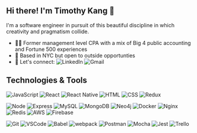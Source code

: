 ## Hi there! I'm Timothy Kang 👋
I'm a software engineer in pursuit of this beautiful discipline in which creativity and pragmatism collide.
- 🙋‍♂️ Former management level CPA with a mix of Big 4 public accounting and Fortune 500 experiences
- 📍 Based in NYC but open to outside opportunties
- 💬 Let's connect:
![LinkedIn](https://img.shields.io/badge/linkedin%20-%230077B5.svg?&style=flat-square&logo=linkedin&logoColor=white)
![Gmail](https://img.shields.io/badge/Gmail%20-D14836?style=flat-square&logo=gmail&logoColor=white)

## Technologies & Tools
![JavaScript](https://img.shields.io/badge/JavaScript%20-%23323330.svg?&style=flat-square&logo=javascript&logoColor=%23F7DF1E)
![React](https://img.shields.io/badge/React%20-%2320232a.svg?&style=flat-square&logo=react&logoColor=%2361DAFB)
![React Native](https://img.shields.io/badge/react_native-%2320232a.svg?&style=flat-square&logo=react&logoColor=%2361DAFB)
![HTML](https://img.shields.io/badge/HTML5%20-%23E34F26.svg?&style=flat-square&logo=html5&logoColor=white)
![CSS](https://img.shields.io/badge/CSS3%20-%231572B6.svg?&style=flat-square&logo=css3&logoColor=white)
![Redux](https://img.shields.io/badge/redux%20-%23593d88.svg?&style=flat-square&logo=redux&logoColor=white)

![Node](https://img.shields.io/badge/node.js%20-%2343853D.svg?&style=flat-square&logo=node.js&logoColor=white)
![Express](https://img.shields.io/badge/Express%20-%23404d59.svg?&style=flat-square)
![MySQL](https://img.shields.io/badge/MySQL%20-%2300f.svg?&style=flat-square&logo=mysql&logoColor=white)
![MongoDB](https://img.shields.io/badge/MongoDB%20-%234ea94b.svg?&style=flat-square&logo=mongodb&logoColor=white)
![Neo4j](https://img.shields.io/badge/neo4j%20-%23008CC1.svg?&style=flat-square&logo=neo4j&logoColor=white)
![Docker](https://img.shields.io/badge/docker%20-%230db7ed.svg?&style=flat-square&logo=docker&logoColor=white)
![Nginx](https://img.shields.io/badge/nginx%20-%23009639.svg?&style=flat-square&logo=nginx&logoColor=white)
![Redis](https://img.shields.io/badge/redis%20-%23DD0031.svg?&style=flat-square&logo=redis&logoColor=white)
![AWS](https://img.shields.io/badge/AWS%20-%23FF9900.svg?&style=flat-square&logo=amazon-aws&logoColor=white)
![Firebase](https://img.shields.io/badge/firebase%20-%23039BE5.svg?&style=flat-square&logo=firebase)

![Git](https://img.shields.io/badge/Git%20-%23F05033.svg?&style=flat-square&logo=git&logoColor=white)
![VSCode](https://img.shields.io/badge/VS%20Code%20-%23007ACC.svg?&style=flat-square&logo=visual-studio-code&logoColor=white)
![Babel](https://img.shields.io/badge/Babel%20-F9DC3e?style=flat-square&logo=babel&logoColor=black)
![webpack](https://img.shields.io/badge/webpack%20-%238DD6F9.svg?&style=flat-square&logo=webpack&logoColor=black)
![Postman](https://img.shields.io/badge/Postman%20-FF6C37?style=flat-square&logo=postman&logoColor=red)
![Mocha](https://img.shields.io/badge/-mocha%20-%238D6748?&style=flat-square&logo=mocha&logoColor=white)
![Jest](https://img.shields.io/badge/Jest%20-%23C21325.svg?&style=flat-square&logo=Jest&logoColor=white)
![Trello](https://img.shields.io/badge/Trello%20-%23026AA7.svg?&style=flat-square&logo=Trello&logoColor=white)
